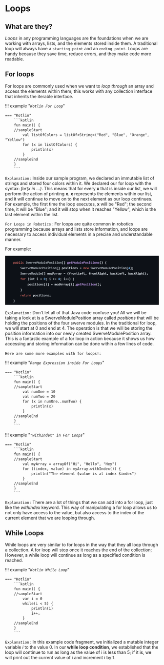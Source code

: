 # Loops

## What are they?

*Loops* in any programming languages are the foundations when we are working 
with arrays, lists, and the elements stored inside them. A traditional loop will always have
a `starting point` and an `ending point`. Loops are handy because they save time, reduce errors, and they make code more
readable.

## For loops

For loops are commonly used when we want to *loop through* an array and access the elements
within them; this works with any collection interface that inherits the iterable interface.

!!! example "*`Kotlin For Loop`*"

    === "Kotlin"
        ```kotlin
        fun main() {
        //sampleStart
            val listOfColors = listOf<String>("Red", "Blue", "Orange", "Yellow")
            for (x in listOfColors) {
                println(x)
            }
        //sampleEnd
        }
        ```

`Explanation:` Inside our sample program, we declared an immutable list of strings and stored four colors within it. 
We declared our for loop with the syntax: *for(x in ...)*. This means that for every **x** that is inside our list, we will 
perform the action of printing **x**. **x** represents the elements within our list, and it will continue to move on to the next 
element as our loop continues. For example, the first time the loop executes, **x** will be "Red"; the second time, it will 
be "Blue"; and it will stop when it reaches "Yellow", which is the last element within the list.

`For Loops in Robotics:` For loops are quite common in robotics programming because arrays and lists store information, 
and loops are necessary to access individual elements in a precise and understandable manner.

For example:

![Example](Pictures/exampleimg1.png)

`Explanation:` Don't let all of that Java code confuse you! All we will be taking a look at is a SwerveModulePosition array called 
*positions* that will be holding the positions of the four swerve modules. In the traditional for loop, we will start at 
0 and end at 4. The operation is that we will be storing the position information into our newly created SwerveModulePosition 
array. This is a fantastic example of a for loop in action because it shows us how accessing and storing information can be 
done within a few lines of code.

`Here are some more examples with for loops!:`

!!! example "*`Range Expression inside For Loops`*"

    === "Kotlin"
        ```kotlin
        fun main() {
        //sampleStart
            val numOne = 10
            val numTwo = 20
            for (x in numOne..numTwo) {
                println(x)
            }
        //sampleEnd
        }
        ```

!!! example "*`"withIndex" in For Loops`*"

    === "Kotlin"
        ```kotlin
        fun main() {
        //sampleStart
            val myArray = arrayOf("Hi", "Hello", "Hey")
            for ((index, value) in myArray.withIndex()) {
                println("The element $value is at index $index")
            }
        //sampleEnd
        }
        ```

`Explanation:` There are a lot of things that we can add into a for loop, just like the *withIndex* keyword.
This way of manipulating a for loop allows us to not only have access to the value, but also access to the index of the current element
that we are looping through.

## While Loops

While loops are very similar to for loops in the way that they all loop through a collection. A for loop will stop once
it reaches the end of the collection; However, a while loop will continue as long as a specified condition is reached. 

!!! example "*`Kotlin While Loop`*"

    === "Kotlin"
        ```kotlin
        fun main() {
        //sampleStart
            var i = 0
            while(i < 5) {
                println(i)
                i++;
            }
        //sampleEnd
        }
        ```

`Explanation:` In this example code fragment, we initialized a mutable integer variable *i* to the value 0. 
In our **while loop condition**, we established that the loop will continue to run as long as the value of i is
less than 5; if it is, we will print out the current value of i and increment i by 1.
